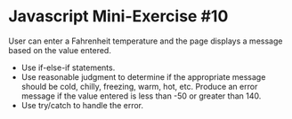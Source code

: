 # Javascript Mini-Exercise #10
User can enter a Fahrenheit temperature and the page displays a message
based on the value entered. 
- Use if-else-if statements. 
- Use reasonable judgment to determine if the appropriate message should be cold, chilly, freezing, warm, hot, etc. Produce an error message if the value entered is less than -50 or greater than 140. 
- Use try/catch to handle the error. 

